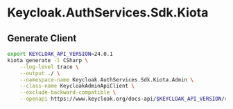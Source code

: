 # Keycloak.AuthServices.Sdk.Kiota

## Generate Client

```bash
export KEYCLOAK_API_VERSION=24.0.1
kiota generate -l CSharp \
    --log-level trace \
    --output ./ \
    --namespace-name Keycloak.AuthServices.Sdk.Kiota.Admin \
    --class-name KeycloakAdminApiClient \
    --exclude-backward-compatible \
    --openapi https://www.keycloak.org/docs-api/$KEYCLOAK_API_VERSION/rest-api/openapi.json
```
